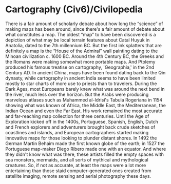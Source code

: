 # Cartography (Civ6)/Civilopedia

There is a fair amount of scholarly debate about how long the “science” of making maps has been around, since there's a fair amount of debate about what constitutes a map. The oldest “map” to have been discovered is a depiction of what may be local terrain features about Catal Huyuk in Anatolia, dated to the 7th millennium BC. But the first ink splatters that are definitely a map is the “House of the Admiral” wall painting dating to the Minoan civilization c. 1600 BC. Around the 4th Century BC, the Greeks and the Romans were making somewhat more portable maps. And Ptolemy produced his famous treatise on cartography, 'Geographia,' in the 2nd Century AD.
In ancient China, maps have been found dating back to the Qin dynasty, while cartography in ancient India seems to have been limited mostly to star charts of more use to priests than to travelers. During the Dark Ages, most Europeans barely knew what was around the next bend in the river, much less over the horizon. But the Arabs were producing marvelous atlases such as Muhammed al-Idrisi's Tabula Rogeriana in 1154 showing what was known of Africa, the Middle East, the Mediterranean, the Indian Ocean and even the Far East. His work remained the most accurate and far-reaching map collection for three centuries.
Until the Age of Exploration kicked off in the 1400s, Portuguese, Spanish, English, Dutch and French explorers and adventurers brought back crude sketches of coastlines and islands, and European cartographers started making innovative maps for those looking to plunder distant shores. In 1492 the German Martin Behaim made the first known globe of the earth; in 1527 the Portuguese map-maker Diego Ribero made one with an equator. And where they didn't know what was there, these artists filled the empty spaces with sea monsters, mermaids, and all sorts of mythical and mythological creatures. So, if not as accurate, at least the maps were a lot more entertaining than those staid computer-generated ones created from satellite imaging, remote sensing and aerial photography these days.